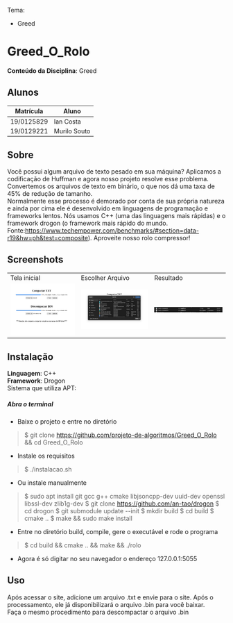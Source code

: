 Tema:
 - Greed

# Greed_O_Rolo

**Conteúdo da Disciplina**: Greed<br>

## Alunos
|Matrícula | Aluno |
| -- | -- |
| 19/0125829 |  Ian Costa  |
| 19/0129221 |  Murilo Souto|

## Sobre 
Você possui algum arquivo de texto pesado em sua máquina? Aplicamos a codificação de Huffman e agora nosso projeto resolve esse problema. Convertemos os arquivos de texto em binário, o que nos dá uma taxa de 45% de redução de tamanho. <br>
Normalmente esse processo é demorado por conta de sua própria natureza e ainda por cima ele é desenvolvido em linguagens de programação e frameworks lentos. Nós usamos C++ (uma das linguagens mais rápidas) e o framework drogon (o framework mais rápido do mundo. Fonte:https://www.techempower.com/benchmarks/#section=data-r19&hw=ph&test=composite). Aproveite nosso rolo compressor! 

## Screenshots
<table>
    <tr>
        <td>Tela inicial</td><td>Escolher Arquivo</td><td>Resultado</td>
    </tr>
    <tr>
        <td><img src="/1.png" width="200"></td><td><img src="/2.png" width="200"></td><td><img src="/3.png" width="200"></td>
    </tr>
</table>

## Instalação 
**Linguagem**: C++<br>
**Framework**: Drogon<br>
Sistema que utiliza APT:

##### Abra o terminal
- Baixe o projeto e entre no diretório
> $ git clone https://github.com/projeto-de-algoritmos/Greed_O_Rolo && cd Greed_O_Rolo
- Instale os requisitos
> $ ./instalacao.sh
- Ou instale manualmente
> $ sudo apt install git gcc g++ cmake libjsoncpp-dev uuid-dev openssl libssl-dev zlib1g-dev
> $ git clone https://github.com/an-tao/drogon
> $ cd drogon
> $ git submodule update --init
> $ mkdir build
> $ cd build
> $ cmake ..
> $ make && sudo make install
- Entre no diretório build, compile, gere o executável e rode o programa
> $ cd build && cmake .. && make && ./rolo
- Agora é só digitar no seu navegador o endereço 127.0.0.1:5055 

## Uso 
Após acessar o site, adicione um arquivo .txt e envie para o site. Após o processamento, ele já disponibilizará o arquivo .bin para você baixar.<br> Faça o mesmo procedimento para descompactar o arquivo .bin




